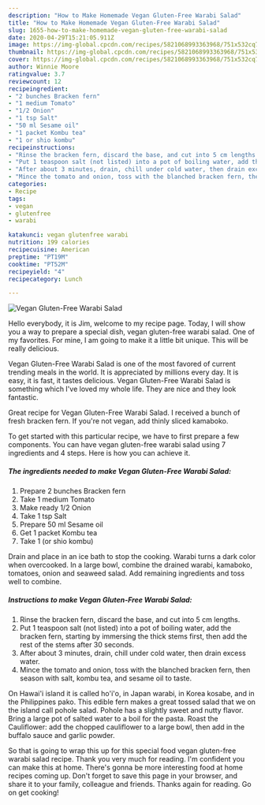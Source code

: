 ```yaml
---
description: "How to Make Homemade Vegan Gluten-Free Warabi Salad"
title: "How to Make Homemade Vegan Gluten-Free Warabi Salad"
slug: 1655-how-to-make-homemade-vegan-gluten-free-warabi-salad
date: 2020-04-29T15:21:05.911Z
image: https://img-global.cpcdn.com/recipes/5821068993363968/751x532cq70/vegan-gluten-free-warabi-salad-recipe-main-photo.jpg
thumbnail: https://img-global.cpcdn.com/recipes/5821068993363968/751x532cq70/vegan-gluten-free-warabi-salad-recipe-main-photo.jpg
cover: https://img-global.cpcdn.com/recipes/5821068993363968/751x532cq70/vegan-gluten-free-warabi-salad-recipe-main-photo.jpg
author: Winnie Moore
ratingvalue: 3.7
reviewcount: 12
recipeingredient:
- "2 bunches Bracken fern"
- "1 medium Tomato"
- "1/2 Onion"
- "1 tsp Salt"
- "50 ml Sesame oil"
- "1 packet Kombu tea"
- "1 or shio kombu"
recipeinstructions:
- "Rinse the bracken fern, discard the base, and cut into 5 cm lengths."
- "Put 1 teaspoon salt (not listed) into a pot of boiling water, add the bracken fern, starting by immersing the thick stems first, then add the rest of the stems after 30 seconds."
- "After about 3 minutes, drain, chill under cold water, then drain excess water."
- "Mince the tomato and onion, toss with the blanched bracken fern, then season with salt, kombu tea, and sesame oil to taste."
categories:
- Recipe
tags:
- vegan
- glutenfree
- warabi

katakunci: vegan glutenfree warabi 
nutrition: 199 calories
recipecuisine: American
preptime: "PT19M"
cooktime: "PT52M"
recipeyield: "4"
recipecategory: Lunch

---
```



![Vegan Gluten-Free Warabi Salad](https://img-global.cpcdn.com/recipes/5821068993363968/751x532cq70/vegan-gluten-free-warabi-salad-recipe-main-photo.jpg)

Hello everybody, it is Jim, welcome to my recipe page. Today, I will show you a way to prepare a special dish, vegan gluten-free warabi salad. One of my favorites. For mine, I am going to make it a little bit unique. This will be really delicious.

Vegan Gluten-Free Warabi Salad is one of the most favored of current trending meals in the world. It is appreciated by millions every day. It is easy, it is fast, it tastes delicious. Vegan Gluten-Free Warabi Salad is something which I've loved my whole life. They are nice and they look fantastic.

Great recipe for Vegan Gluten-Free Warabi Salad. I received a bunch of fresh bracken fern. If you&#39;re not vegan, add thinly sliced kamaboko.


To get started with this particular recipe, we have to first prepare a few components. You can have vegan gluten-free warabi salad using 7 ingredients and 4 steps. Here is how you can achieve it.

<!--inarticleads1-->

##### The ingredients needed to make Vegan Gluten-Free Warabi Salad:

1. Prepare 2 bunches Bracken fern
1. Take 1 medium Tomato
1. Make ready 1/2 Onion
1. Take 1 tsp Salt
1. Prepare 50 ml Sesame oil
1. Get 1 packet Kombu tea
1. Take 1 (or shio kombu)


Drain and place in an ice bath to stop the cooking. Warabi turns a dark color when overcooked. In a large bowl, combine the drained warabi, kamaboko, tomatoes, onion and seaweed salad. Add remaining ingredients and toss well to combine. 

<!--inarticleads2-->

##### Instructions to make Vegan Gluten-Free Warabi Salad:

1. Rinse the bracken fern, discard the base, and cut into 5 cm lengths.
1. Put 1 teaspoon salt (not listed) into a pot of boiling water, add the bracken fern, starting by immersing the thick stems first, then add the rest of the stems after 30 seconds.
1. After about 3 minutes, drain, chill under cold water, then drain excess water.
1. Mince the tomato and onion, toss with the blanched bracken fern, then season with salt, kombu tea, and sesame oil to taste.


On Hawai&#39;i island it is called ho&#39;i&#39;o, in Japan warabi, in Korea kosabe, and in the Philippines pako. This edible fern makes a great tossed salad that we on the island call pohole salad. Pohole has a slightly sweet and nutty flavor. Bring a large pot of salted water to a boil for the pasta. Roast the Cauliflower: add the chopped cauliflower to a large bowl, then add in the buffalo sauce and garlic powder. 

So that is going to wrap this up for this special food vegan gluten-free warabi salad recipe. Thank you very much for reading. I'm confident you can make this at home. There's gonna be more interesting food at home recipes coming up. Don't forget to save this page in your browser, and share it to your family, colleague and friends. Thanks again for reading. Go on get cooking!
